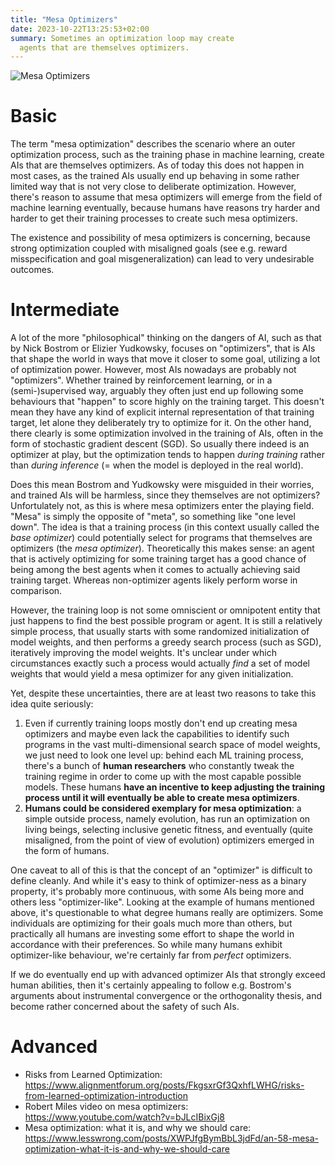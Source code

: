 ```yaml
---
title: "Mesa Optimizers"
date: 2023-10-22T13:25:53+02:00
summary: Sometimes an optimization loop may create
  agents that are themselves optimizers.
---
```


![Mesa Optimizers](/mesa-optimizers.jpg 'Deepl learning often involves human AI researchers tweaking some optimization process such as stochastic gradient descent, to train and output an AI model that is good at achieving some training target. Mesa optimization is the specific case where the trained model itself happens to be an optimizer, which then acts in the world and tries to move it to a certain state that\'s closer to its goal function.')

# Basic

The term "mesa optimization" describes the scenario where an outer optimization process, such as the training phase in machine learning, create AIs that are themselves optimizers. As of today this does not happen in most cases, as the trained AIs usually end up behaving in some rather limited way that is not very close to deliberate optimization. However, there's reason to assume that mesa optimizers will emerge from the field of machine learning eventually, because humans have reasons try harder and harder to get their training processes to create such mesa optimizers.

The existence and possibility of mesa optimizers is concerning, because strong optimization coupled with misaligned goals (see e.g. reward misspecification and goal misgeneralization) can lead to very undesirable outcomes.

# Intermediate

A lot of the more "philosophical" thinking on the dangers of AI, such as that by Nick Bostrom or Elizier Yudkowsky, focuses on "optimizers", that is AIs that shape the world in ways that move it closer to some goal, utilizing a lot of optimization power. However, most AIs nowadays are probably not "optimizers". Whether trained by reinforcement learning, or in a
(semi-)supervised way, arguably they often just end up following some behaviours that "happen" to score highly on the
training target. This doesn't mean they have any kind of explicit internal representation of that training target, let
alone they deliberately try to optimize for it. On the other hand, there clearly is some optimization involved in the training of AIs, often in the form of stochastic gradient descent (SGD). So usually there indeed is an optimizer at play, but the optimization tends to happen *during training* rather than *during inference* (= when the model is deployed in the real world).

Does this mean Bostrom and Yudkowsky were misguided in their worries, and trained AIs will be harmless, since they themselves are not optimizers? Unfortulately not, as this is where mesa optimizers enter the playing field. "Mesa" is simply the opposite of "meta", so something like "one level down". The idea is that a training process (in this context usually called the *base optimizer*) could potentially select for programs that themselves are optimizers (the *mesa optimizer*). Theoretically this makes sense: an agent that is actively optimizing for some training target has a good chance of being among the best agents when it comes to actually achieving said training target. Whereas non-optimizer agents likely perform worse in comparison.

However, the training loop is not some omniscient or omnipotent entity that just happens to find the best possible program or agent. It is still a relatively simple process, that usually starts with some randomized initialization of model weights, and then performs a greedy search process (such as SGD), iteratively improving the model weights. It's unclear under which circumstances exactly such a process would actually *find* a set of model weights that would yield a mesa optimizer for any given initialization.

Yet, despite these uncertainties, there are at least two reasons to take this idea quite seriously:

1. Even if currently training loops mostly don't end up creating mesa optimizers and maybe even lack the capabilities to identify such programs in the vast multi-dimensional search space of model weights, we just need to look one level up: behind each ML training process, there's a bunch of **human researchers** who constantly tweak the training regime in order to come up with the most capable possible models. These humans **have an incentive to keep adjusting the training process until it will eventually be able to create mesa optimizers**.
2. **Humans could be considered exemplary for mesa optimization**: a simple outside process, namely evolution, has run an optimization on living beings, selecting inclusive genetic fitness, and eventually (quite misaligned, from the point of view of evolution) optimizers emerged in the form of humans.

One caveat to all of this is that the concept of an "optimizer" is difficult to define cleanly. And while it's easy to think of optimizer-ness as a binary property, it's probably more continuous, with some AIs being more and others less "optimizer-like". Looking at the example of humans mentioned above, it's questionable to what degree humans really are optimizers. Some individuals are optimizing for their goals much more than others, but practically all humans are investing some effort to shape the world in accordance with their preferences. So while many humans exhibit optimizer-like behaviour, we're certainly far from *perfect* optimizers.

If we do eventually end up with advanced optimizer AIs that strongly exceed human abilities, then it's certainly appealing to follow e.g. Bostrom's arguments about instrumental convergence or the orthogonality thesis, and become rather concerned about the safety of such AIs.

# Advanced

- Risks from Learned Optimization: https://www.alignmentforum.org/posts/FkgsxrGf3QxhfLWHG/risks-from-learned-optimization-introduction
- Robert Miles video on mesa optimizers: https://www.youtube.com/watch?v=bJLcIBixGj8 
- Mesa optimization: what it is, and why we should care: https://www.lesswrong.com/posts/XWPJfgBymBbL3jdFd/an-58-mesa-optimization-what-it-is-and-why-we-should-care 